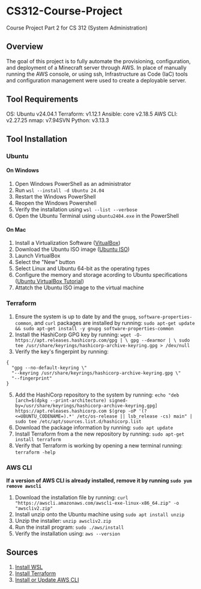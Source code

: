 # CS312-Course-Project
Course Project Part 2 for CS 312 (System Administration)

## Overview
The goal of this project is to fully automate the provisioning, configuration, and deployment of a Minecraft server through AWS. In place of manually running the AWS console, or using ssh, Infrastructure as Code (IaC) tools and configuration management were used to create a deployable server.

## Tool Requirements
OS: Ubuntu v24.04.1
Terraform: v1.12.1
Ansible: core v2.18.5
AWS CLI: v2.27.25
nmap: v7.94SVN
Python: v3.13.3

## Tool Installation
### Ubuntu
#### On Windows
1. Open Windows PowerShell as an administrator
2. Run `wsl --install -d Ubuntu 24.04`
3. Restart the Windows PowerShell
4. Reopen the Windows Powershell
5. Verify the installation using `wsl --list --verbose`
6. Open the Ubuntu Terminal using `ubuntu2404.exe` in the PowerShell

#### On Mac
1. Install a Virtualization Software ([VitualBox](https://www.virtualbox.org/))
2. Download the Ubuntu ISO image ([Ubuntu ISO](https://ubuntu.com/download/desktop))
3. Launch VirtualBox
4. Select the "New" button
5. Select Linux and Ubuntu 64-bit as the operating types
6. Configure the memory and storage acording to Ubuntu specifications ([Ubuntu VirtualBox Tutorial](https://ubuntu.com/tutorials/how-to-run-ubuntu-desktop-on-a-virtual-machine-using-virtualbox#1-overview))
7. Attatch the Ubuntu ISO image to the virtual machine

### Terraform
1. Ensure the system is up to date by and the `gnupg`, `software-properties-common`, and `curl` packages are installed by running: `sudo apt-get update && sudo apt-get install -y gnupg software-properties-common`
2. Install the HashiCorp GPG key by running: `wget -O- https://apt.releases.hashicorp.com/gpg | \
gpg --dearmor | \
sudo tee /usr/share/keyrings/hashicorp-archive-keyring.gpg > /dev/null`
3. Verify the key's fingerpint by running:
```
{
  "gpg --no-default-keyring \"
  "--keyring /usr/share/keyrings/hashicorp-archive-keyring.gpg \"
  "--fingerprint"
}
```
5. Add the HashiCorp repository to the system by running: `echo "deb [arch=$(dpkg --print-architecture) signed-by=/usr/share/keyrings/hashicorp-archive-keyring.gpg] https://apt.releases.hashicorp.com $(grep -oP '(?<=UBUNTU_CODENAME=).*' /etc/os-release || lsb_release -cs) main" | sudo tee /etc/apt/sources.list.d/hashicorp.list`
6. Download the package information by running: `sudo apt update`
7. Install Terraform from a the new repository by running: `sudo apt-get install terraform`
8. Verify that Terraform is working by opening a new terminal running: `terraform -help`

### AWS CLI
**If a version of AWS CLI is already installed, remove it by running `sudo yum remove awscli`**
1. Download the installation file by running: `curl "https://awscli.amazonaws.com/awscli-exe-linux-x86_64.zip" -o "awscliv2.zip"`
2. Install unzip onto the Ubuntu machine using `sudo apt install unzip`
3. Unzip the installer: `unzip awscliv2.zip`
4. Run the install program: `sudo ./aws/install`
5. Verify the installation using: `aws --version`

## Sources
1. [Install WSL](https://learn.microsoft.com/en-us/windows/wsl/install#install-wsl-command)
2. [Install Terraform](https://developer.hashicorp.com/terraform/tutorials/aws-get-started/install-cli)
3. [Install or Update AWS CLI](https://docs.aws.amazon.com/cli/latest/userguide/getting-started-install.html)

